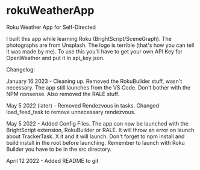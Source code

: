 # rokuWeatherApp
Roku Weather App for Self-Directed

I built this app while learning Roku (BrightScript/SceneGraph). The photographs are from Unsplash. The logo is terrible (that's how you can tell it was made by me). To use this you'll have to get your own API Key for OpenWeather and put it in api_key.json.

Changelog:

January 16 2023 - Cleaning up.
Removed the RokuBuilder stuff, wasn't necessary. The app still launches from the VS Code. Don't bother with the NPM nonsense. Also removed the RALE stuff.

May 5 2022 (later) - Removed Rendezvous in tasks.
Changed load_feed_task to remove unnecessary rendezvous.

May 5 2022 - Added Config Files.
The app can now be launched with the BrightScript extension, RokuBuilder or RALE.
It will throw an error on launch about TrackerTask. X it and it will launch.
Don't forget to npm install and build install in the root before launching.
Remember to launch with Roku Builder you have to be in the src directory.

April 12 2022 - Added README to git
